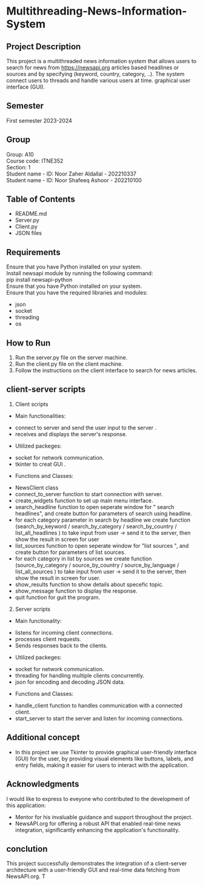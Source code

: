 # Multithreading-News-Information-System
## Project Description
This project is a multithreaded news information system that allows users to search for news from https://newsapi.org articles based headlines or sources and by specifying (keyword, country, category, ..). The system connect users to threads and handle various users at time.
  graphical user interface (GUI).
## Semester
First semester 2023-2024
## Group
Group: A10 \
Course code: ITNE352  
Section: 1 \
Student name - ID: Noor Zaher Aldallal - 202210337 \
Student name - ID: Noor Shafeeq Ashoor - 202210100 
## Table of Contents
+ README.md
+ Server.py
+ Client.py
+ JSON files
## Requirements
Ensure that you have Python installed on your system. \
Install newsapi module by running the following command: \
pip install newsapi-python \
Ensure that you have Python installed on your system. \
Ensure that you have the required libraries and modules:
- json
- socket
- threading
- os
## How to Run
1. Run the server.py file on the server machine.
2. Run the client.py file on the client machine.
3. Follow the instructions on the client interface to search for news articles.
## client-server scripts 
1. Client scripts
+ Main functionalities: 
- connect to server and send the user input to the server .
- receives and displays the server's response.

+ Utilized packeges:
- socket for network communication.
- tkinter to creat GUI .

+ Functions and Classes: 
- NewsClient class 
- connect_to_server function to start connection with server.
- create_widgets function to set up main menu interface.
- search_headline function to open seperate window for " search headlines", and create button for parameters of search using headline. 
- for each category parameter in search by headline we create function (search_by_keyword / search_by_category / search_by_country / list_all_headlines ) to take input from user -> send it to the server, then show the result in screen for user 
- list_sources function to open seperate window for "list sources ", and create button for parameters of list sources.
- for each category in list by sources we create function (source_by_category / source_by_country / source_by_language / list_all_sources ) to take input from user -> send it to the server, then show the result in screen for user.
- show_results function to show details about specefic topic.
- show_message function to display the response.
- quit function for guit the program.

2. Server scripts
+ Main functionality:
- listens for incoming client connections.
- processes client requests.
- Sends responses back to the clients.

+ Utilized packeges:
- socket for network communication.
- threading for handling multiple clients concurrently.
- json for encoding and decoding JSON data.

+ Functions and Classes: 
- handle_client function to handles communication with a connected client. 
- start_server to start the server and listen for incoming connections.

## Additional concept
- In this project we use Tkinter to provide graphical user-friendly interface (GUI) for the user, by providing visual elements like buttons, labels, and entry fields, making it easier for users to interact with the application. 

## Acknowledgments 
I would like to express to eveyone who contributed to the development of this application:
- Mentor for his invaluable guidance and support throughout the project.
- NewsAPI.org for offering a robust API that enabled real-time news integration, significantly enhancing the application's functionality.


## conclution
This project successfully demonstrates the integration of a client-server architecture with a user-friendly GUI and real-time data fetching from NewsAPI.org. T



